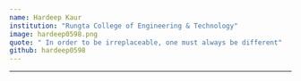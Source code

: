 ```yaml
---
name: Hardeep Kaur 
institution: "Rungta College of Engineering & Technology"
image: hardeep0598.png
quote: " In order to be irreplaceable, one must always be different"
github: hardeep0598
---
```

---
